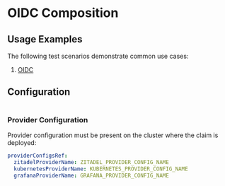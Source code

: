 # OIDC Composition



## Usage Examples

The following test scenarios demonstrate common use cases:

1. [OIDC](test/scenarios/standard/claim.yaml)

## Configuration

```yaml

```

### Provider Configuration

Provider configuration must be present on the cluster where the claim is deployed:

```yaml
providerConfigsRef:
  zitadelProviderName: ZITADEL_PROVIDER_CONFIG_NAME
  kubernetesProviderName: KUBERNETES_PROVIDER_CONFIG_NAME
  grafanaProviderName: GRAFANA_PROVIDER_CONFIG_NAME
```
